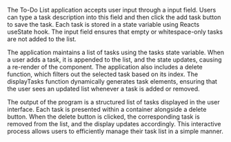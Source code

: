 The To-Do List application accepts user input through a input field. Users can type a task description into this field and then click the add task button to save the task. Each task is stored in a state variable using Reacts useState hook. The input field ensures that empty or whitespace-only tasks are not added to the list.

The application maintains a list of tasks using the tasks state variable. When a user adds a task, it is appended to the list, and the state updates, causing a re-render of the component. The application also includes a delete function, which filters out the selected task based on its index. The displayTasks function dynamically generates task elements, ensuring that the user sees an updated list whenever a task is added or removed.

The output of the program is a structured list of tasks displayed in the user interface. Each task is presented within a container alongside a delete button. When the delete button is clicked, the corresponding task is removed from the list, and the display updates accordingly. This interactive process allows users to efficiently manage their task list in a simple manner.
